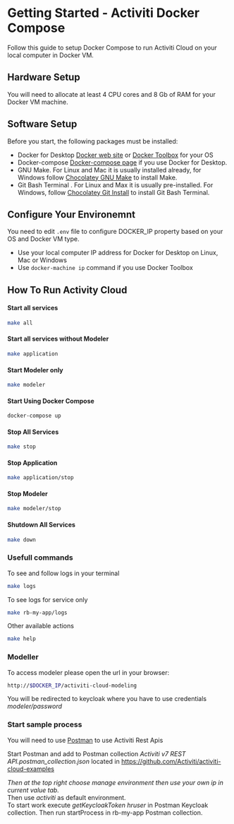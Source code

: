 # Getting Started - Activiti Docker Compose

Follow this guide to setup Docker Compose to run Activiti Cloud on your local computer in Docker VM. 

## Hardware Setup

You will need to allocate at least 4 CPU cores and 8 Gb of RAM for your Docker VM machine. 

## Software Setup

Before you start, the following packages must be installed:

  * Docker for Desktop [Docker web site](https://www.docker.com/) or [Docker Toolbox](https://github.com/docker/toolbox/releases) for your OS 
  * Docker-compose [Docker-compose page](https://docs.docker.com/compose/install/) if you use Docker for Desktop. 
  * GNU Make. For Linux and Mac it is usually installed already, for Windows follow [Chocolatey GNU Make](https://chocolatey.org/packages/make) to install Make.
  * Git Bash Terminal . For Linux and Max it is usually pre-installed. For Windows, follow [Chocolatey Git Install](https://chocolatey.org/packages/git.install) to install Git Bash Terminal.
  
## Configure Your Environemnt

You need to edit `.env` file to configure DOCKER_IP property based on your OS and Docker VM type. 

* Use your local computer IP address for Docker for Desktop on Linux, Mac or Windows
* Use `docker-machine ip` command if you use Docker Toolbox 

## How To Run Activity Cloud 

#### Start all services 

```sh
make all
```

#### Start all services without Modeler 

```sh
make application 
```

#### Start Modeler only

```sh
make modeler
```

#### Start Using Docker Compose

```sh
docker-compose up
```

#### Stop All Services

```sh
make stop
```

#### Stop Application

```sh
make application/stop
```

#### Stop Modeler

```sh
make modeler/stop
```

#### Shutdown All Services

```sh
make down
```

### Usefull commands

To see and follow logs in your terminal

```sh
make logs 
```

To see logs for service only

```sh
make rb-my-app/logs 
```

Other available actions

```sh
make help
```

### Modeller 

To access modeler please open the url in your browser:

```sh
http://$DOCKER_IP/activiti-cloud-modeling
```

You will be redirected to keycloak where you have to use credentials *modeler/password* 

### Start sample process 

You will need to use [Postman](https://www.getpostman.com/downloads/) to use Activiti Rest Apis

Start Postman and add to Postman collection _Activiti v7 REST API.postman_collection.json_ located in https://github.com/Activiti/activiti-cloud-examples <br>

*Then at the top right choose manage environment then use your own ip in _current value_ tab.* <br> 
Then use _activiti_ as default environment. <br>
To start work execute _getKeycloakToken hruser_ in Postman Keycloak collection. Then run startProcess in rb-my-app Postman collection. 


